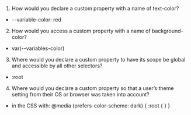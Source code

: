 1. How would you declare a custom property with a name of text-color?
- --variable-color: red
2. How would you access a custom property with a name of background-color?
- var(--variables-color)
3. Where would you declare a custom property to have its scope be global and accessible by all other selectors?
- :root
4. Where would you declare a custom property so that a user’s theme setting from their OS or browser was taken into account?
- in the CSS with:
 @media (prefers-color-scheme: dark) {
  :root {
  }
}

